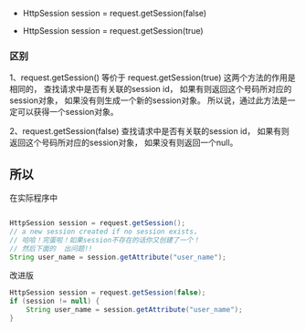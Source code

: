 * HttpSession session = request.getSession(false) 

* HttpSession session = request.getSession(true)

### 区别

1、request.getSession() 等价于 
   request.getSession(true) 
   这两个方法的作用是相同的，
   查找请求中是否有关联的session id，
   如果有则返回这个号码所对应的session对象，
   如果没有则生成一个新的session对象。
   所以说，通过此方法是一定可以获得一个session对象。 

2、request.getSession(false) 
   查找请求中是否有关联的session id，
   如果有则返回这个号码所对应的session对象，
   如果没有则返回一个null。
   
## 所以
在实际程序中

```java

HttpSession session = request.getSession();  
// a new session created if no session exists， 
// 哈哈！完蛋啦！如果session不存在的话你又创建了一个！  
// 然后下面的  出问题!!
String user_name = session.getAttribute("user_name");

```

改进版

```java
HttpSession session = request.getSession(false);  
if (session != null) {  
    String user_name = session.getAttribute("user_name");  
}  

```
